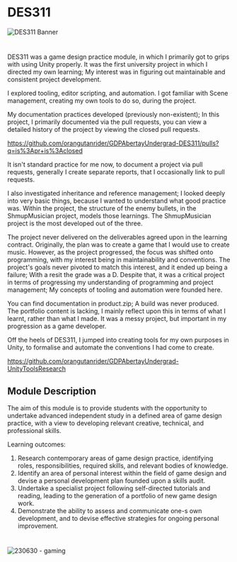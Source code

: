 # DES311
![DES311 Banner](https://github.com/orangutanrider/GDPAbertayUndergrad-DES311/assets/99553929/0da05441-6cc1-4ebf-9006-ba44d551d2c2)
#

DES311 was a game design practice module, in which I primarily got to grips with using Unity properly. It was the first university project in which I directed my own learning; My interest was in figuring out maintainable and consistent project development.

I explored tooling, editor scripting, and automation. I got familiar with Scene management, creating my own tools to do so, during the project. 

My documentation practices developed (previously non-existent); In this project, I primarily documented via the pull requests, you can view a detailed history of the project by viewing the closed pull requests.

https://github.com/orangutanrider/GDPAbertayUndergrad-DES311/pulls?q=is%3Apr+is%3Aclosed

It isn't standard practice for me now, to document a project via pull requests, generally I create separate reports, that I occasionally link to pull requests. 

I also investigated inheritance and reference management; I looked deeply into very basic things, because I wanted to understand what good practice was. Within the project, the structure of the enemy bullets, in the ShmupMusician project, models those learnings. The ShmupMusician project is the most developed out of the three.

The project never delivered on the deliverables agreed upon in the learning contract. Originally, the plan was to create a game that I would use to create music. However, as the project progressed, the focus was shifted onto programming, with my interest being in maintainability and conventions. The project's goals never pivoted to match this interest, and it ended up being a failure; With a resit the grade was a D. Despite that, it was a critical project in terms of progressing my understanding of programming and project management; My concepts of tooling and automation were founded here.

You can find documentation in product.zip; A build was never produced. The portfolio content is lacking, I mainly reflect upon this in terms of what I learnt, rather than what I made. It was a messy project, but important in my progression as a game developer.

Off the heels of DES311, I jumped into creating tools for my own purposes in Unity, to formalise and automate the conventions I had come to create.

https://github.com/orangutanrider/GDPAbertayUndergrad-UnityToolsResearch

## Module Description
The aim of this module is to provide students with the opportunity to undertake advanced independent study in a defined area of game design practice, with a view to developing relevant creative, technical, and professional skills.

Learning outcomes:
  1. Research contemporary areas of game design practice, identifying roles, responsibilities, required skills, and relevant bodies of knowledge.
  2. Identify an area of personal interest within the field of game design and devise a personal development plan founded upon a skills audit.
  3. Undertake a specialist project following self-directed tutorials and reading, leading to the generation of a portfolio of new game design work.
  4. Demonstrate the ability to assess and communicate one-s own development, and to devise effective strategies for ongoing personal improvement.

#

![230630 - gaming](https://github.com/orangutanrider/GDPAbertayUndergrad-DES311/assets/99553929/92460cf1-6de9-4d74-be4d-96688c1eef1f)

